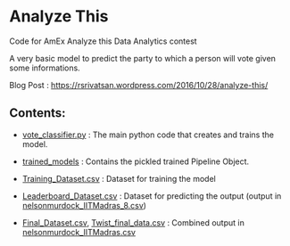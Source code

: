 # Analyze This
Code for AmEx Analyze this Data Analytics contest

A very basic model to predict the party to which a person will vote given some informations.

Blog Post : https://rsrivatsan.wordpress.com/2016/10/28/analyze-this/

## Contents:
* [vote_classifier.py](./vote_classifier.py) : The main python code that creates and trains the model.

* [trained_models](./trained_models) : Contains the pickled trained Pipeline Object.

* [Training_Dataset.csv](./Training_Dataset.csv) : Dataset for training the model

* [Leaderboard_Dataset.csv](./Leaderboard_Dataset.csv) : Dataset for predicting the output (output in [nelsonmurdock_IITMadras_8.csv](./nelsonmurdock_IITMadras_8.csv))

* [Final_Dataset.csv](./Final_Dataset.csv), [Twist_final_data.csv](./Twist_final_data.csv) : Combined output in [nelsonmurdock_IITMadras.csv](./nelsonmurdock_IITMadras.csv)
